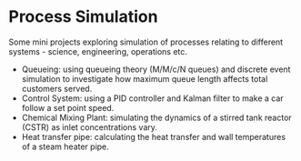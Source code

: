 # Process Simulation

Some mini projects exploring simulation of processes relating to different systems - science, engineering, operations etc.

- Queueing: using queueing theory (M/M/c/N queues) and discrete event simulation to investigate how maximum queue length affects total customers served.
- Control System: using a PID controller and Kalman filter to make a car follow a set point speed.
- Chemical Mixing Plant: simulating the dynamics of a stirred tank reactor (CSTR) as inlet concentrations vary.
- Heat transfer pipe: calculating the heat transfer and wall temperatures of a steam heater pipe.
